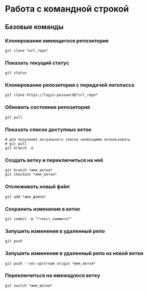 # Работа с командной строкой
## Базовые команды
### Клонирование имеющегося репозитория
```
git clone *url_repo*
```
### Показать текущий статус
```
git status
```
### Клонирование репозитория с передачей логопасса
```
git clone https://login:password@*url_repo*
```
### Обновить состояние репозитория
```
git pull
```
### Показать список доступных веток
```
# для получения актуального списка необходимо использовать
# git pull
git branch -a
```
### Создать ветку и переключиться на неё
```
git branch *имя_ветки*
git checkout *имя_ветки*
```
### Отслеживать новый файл
```
git add *имя_файла*
```
### Сохранить изменения в ветке
```
git commit -m "*текст_коммита*"
```
### Запушить изменения в удаленный репо
```
git push
```
### Запушить изменения в удаленный репо из новой ветки
```
git push --set-upstream origin *имя_ветки*
```

### Переключиться на имеющуюся ветку
```
git switch *имя_ветки*
```
